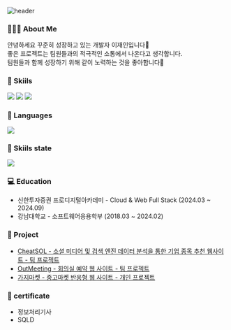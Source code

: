 ![header](https://capsule-render.vercel.app/api?type=Waving&section=header&height=300&text=Welcome&fontAlignX=50&fontAlignY=45&color=gradient&fontSize=100&fontColor=ffffff&desc=It's%20JaeIn%20GitHub)

### 🧑🏻‍💻 About Me
안녕하세요 꾸준히 성장하고 있는 개발자 이재인입니다👋<br>
좋은 프로젝트는 팀원들과의 적극적인 소통에서 나온다고 생각합니다. <br>
팀원들과 함께 성장하기 위해 같이 노력하는 것을 좋아합니다👏

<div>
  
</div>

### 🙏 Skiils
<div>
  <img src="https://img.shields.io/badge/JavaScript-F7DF1E?style=flat-square&logo=javascript&logoColor=black"/>
  <img src="https://img.shields.io/badge/Typescript-3178C6?style=flat-square&logo=Typescript&logoColor=white"/>
  <img src="https://img.shields.io/badge/React-61DAFB?style=flat-square&logo=React&logoColor=black"/>

</div>

### 🎯 Languages
<img src="https://github-readme-stats.vercel.app/api/top-langs/?username=JaeIn1&layout=compact"/>

### 🚀 Skiils state
<picture>
  <source
    srcset="https://github-readme-stats.vercel.app/api?username=JaeIn1&show_icons=true&theme=dark"
    media="(prefers-color-scheme: dark)"
  />
  <source
    srcset="https://github-readme-stats.vercel.app/api?username=JaeIn1&show_icons=true"
    media="(prefers-color-scheme: light), (prefers-color-scheme: no-preference)"
  />
  <img src="https://github-readme-stats.vercel.app/api?username=JaeIn1&show_icons=true" />
</picture>

### 💻 Education
* 신한투자증권 프로디지털아카데미 - Cloud & Web Full Stack (2024.03 ~ 2024.09)
* 강남대학교 - 소프트웨어응용학부 (2018.03 ~ 2024.02)

### 🐼 Project
* [CheatSOL - 소셜 미디어 및 검색 엔진 데이터 분석을 통한 기업 종목 추천 웹사이트 - 팀 프로젝트](https://github.com/CheatSOL)
* [OutMeeting - 회의실 예약 웹 사이트 - 팀 프로젝트](https://github.com/self-directed-project)
* [가지마켓 - 중고마켓 반응형 웹 사이트 - 개인 프로젝트](https://github.com/JaeIn1/frontend-portfolio)

### 🚀 certificate
* 정보처리기사
* SQLD
